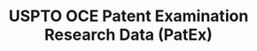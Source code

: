 ---
layout: default
bigquery: https://console.cloud.google.com/bigquery?p=patents-public-data&d=uspto_oce_pair&page=dataset
citation: 'Graham, S. Marco, A., and Miller, A. (2015). “The USPTO Patent Examination
  Research Dataset: A Window on the Process of Patent Examination.”'
contributors: Graham, S. Marco, A., Miller, A.
cost: None
description: The latest version of PatEx (referred to below as the 2020 release) contains
  detailed information on nearly 11.9 million publicly-viewable provisional and non-provisional
  patent applications to the USPTO and over 4.6 million Patent Cooperation Treaty
  (PCT) applications. It is based on data that OCE downloaded from the Patent Examination
  Data System (PEDS) in April, 2021. The PEDS data are sourced from Public PAIR. The
  first time that OCE used PEDS as the basis of PatEx was for the 2019 release. We
  took the PEDS data and organized it into the familiar PatEx data files, which are
  based on the organization of the Public PAIR portal. The data files include information
  on each application’s characteristics, prosecution history, continuation history,
  claims of foreign priority, patent term adjustment history, publication history,
  and correspondence address information.
documentation: 'For the 2019 and later releases, new technical documentation is available
  https://www.uspto.gov/sites/default/files/documents/PatEx-2019-Technical-Doc.pdf


  A document describing the 2014-2017 data sets is available and can be cited as:
  Graham, Stuart J.H. and Marco, Alan C. and Miller, Richard, The USPTO Patent Examination
  Research Dataset: A Window on the Process of Patent Examination (November 30, 2015).
  Available at SSRN: https://ssrn.com/abstract=2702637.'
last_edit: Mon, 04 Apr 2022 19:06:22 GMT
location: https://www.uspto.gov/ip-policy/economic-research/research-datasets/patent-examination-research-dataset-public-pair
maintained_by: EconomicsData@uspto.gov
related_publications: https://ssrn.com/abstract=29956744, https://ssrn.com/abstract=2702637
schema_fields: '[''small_entity_indicator'', ''foreign_parent_date'', ''parent_application_number'',
  ''sequence_number'', ''invention_title'', ''recorded_date'', ''correspondence_street_line_1'',
  ''status_description'', ''inventor_rank'', ''application_number_pair'', ''parent_country_code'',
  ''inventor_country_name'', ''application_type'', ''atty_docket_number'', ''child_filing_date'',
  ''file_location'', ''earliest_pgpub_number'', ''correspondence_name_line_2'', ''examiner_name_last'',
  ''event_code'', ''earliest_pgpub_date'', ''inventor_address_type'', ''patent_issue_date'',
  ''correspondence_street_line_2'', ''file_location_date'', ''appl_status_code'',
  ''inventor_name_first'', ''patent_number'', ''inventor_region_code'', ''examiner_id'',
  ''aia_first_to_file'', ''correspondence_country_name'', ''examiner_name_middle'',
  ''child_application_number'', ''wipo_pub_number'', ''correspondence_country_code'',
  ''confirm_number'', ''inventor_name_middle'', ''disposal_type'', ''uspc_subclass'',
  ''customer_number'', ''correspondence_postal_code'', ''correspondence_region_code'',
  ''status_code'', ''appl_status_date'', ''continuation_type'', ''invention_subject_matter'',
  ''application_number'', ''wipo_pub_date'', ''correspondence_region_name'', ''examiner_art_unit'',
  ''event_description'', ''correspondence_name_line_1'', ''parent_country'', ''uspc_class'',
  ''inventor_country_code'', ''parent_filing_date'', ''foreign_parent_id'', ''inventor_name_last'',
  ''abandon_date'', ''examiner_name_first'', ''correspondence_city'', ''filing_date'']'
shortname: patex
tags:
- patents
- legal
- history
terms_of_use: 'USPTO’s online databases are not designed or intended to be a source
  for bulk downloads of USPTO data when accessed through the website’s interfaces.
  Individuals, companies, IP addresses, or blocks of IP addresses who, in effect,
  deny or decrease service by generating unusually high numbers of database accesses
  (searches, pages, or hits), whether generated manually or in an automated fashion,
  may be denied access to USPTO servers without notice.


  Bulk data products may be separately obtained from the USPTO, either for free or
  at the cost of dissemination. For details, see information on Electronic Bulk Data
  Products: https://www.uspto.gov/learning-and-resources/electronic-bulk-data-products'
title: USPTO OCE Patent Examination Research Data (PatEx)
uuid: 4342caa7-23af-420c-b2f6-6088f133df6a
---